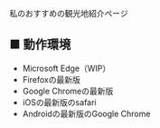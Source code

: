 私のおすすめの観光地紹介ページ

## ■ 動作環境
 - Microsoft Edge（WIP）
 - Firefoxの最新版
 - Google Chromeの最新版
 - iOSの最新版のsafari
 - Androidの最新版のGoogle Chrome
 